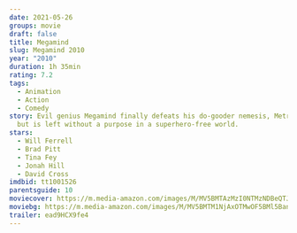 ```yaml
---
date: 2021-05-26
groups: movie
draft: false
title: Megamind
slug: Megamind 2010
year: "2010"
duration: 1h 35min
rating: 7.2
tags:
  - Animation
  - Action
  - Comedy
story: Evil genius Megamind finally defeats his do-gooder nemesis, Metro Man,
  but is left without a purpose in a superhero-free world.
stars:
  - Will Ferrell
  - Brad Pitt
  - Tina Fey
  - Jonah Hill
  - David Cross
imdbid: tt1001526
parentsguide: 10
moviecover: https://m.media-amazon.com/images/M/MV5BMTAzMzI0NTMzNDBeQTJeQWpwZ15BbWU3MDM3NTAyOTM@._V1_FMjpg_UY819_.jpg
moviebg: https://m.media-amazon.com/images/M/MV5BMTM1NjAxOTMwOF5BMl5BanBnXkFtZTcwOTY1MDI5Mw@@._V1_FMjpg_UX1280_.jpg
trailer: ead9HCX9fe4
---
```

